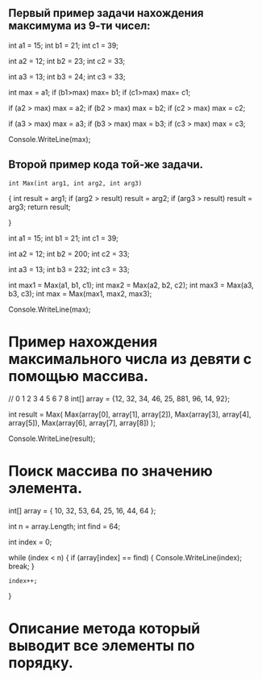 ## Первый пример задачи нахождения максимума из 9-ти чисел:

int a1 = 15;
int b1 = 21;
int c1 = 39;

int a2 = 12;
int b2 = 23;
int c2 = 33;

int a3 = 13;
int b3 = 24;
int c3 = 33;

int max = a1;
if (b1>max) max= b1;
if (c1>max) max= c1;

if (a2 > max) max = a2;
if (b2 > max) max = b2;
if (c2 > max) max = c2;

if (a3 > max) max = a3;
if (b3 > max) max = b3;
if (c3 > max) max = c3;

Console.WriteLine(max);

## Второй пример кода той-же задачи.

    int Max(int arg1, int arg2, int arg3)
{
    int result = arg1;
    if (arg2 > result) result = arg2;
    if (arg3 > result) result = arg3;
    return result;

}

int a1 = 15;
int b1 = 21;
int c1 = 39;

int a2 = 12;
int b2 = 200;
int c2 = 33;

int a3 = 13;
int b3 = 232;
int c3 = 33;

int max1 = Max(a1, b1, c1);
int max2 = Max(a2, b2, c2);
int max3 = Max(a3, b3, c3);
int max = Max(max1, max2, max3);


Console.WriteLine(max);

# Пример нахождения максимального числа из девяти с помощью массива.

//              0   1   2   3   4   5   6   7   8
int[] array = {12, 32, 34, 46, 25, 881, 96, 14, 92};

int result = Max(
    Max(array[0], array[1], array[2]),
    Max(array[3], array[4], array[5]),
    Max(array[6], array[7], array[8])
);
 
Console.WriteLine(result);

# Поиск массива по значению элемента.

int[] array = { 10, 32, 53, 64, 25, 16, 44, 64 };

int n = array.Length;
int find = 64;

int index = 0;

while (index < n)
{
    if (array[index] == find)
    {
        Console.WriteLine(index);
        break;
    }

    index++;
}


# Описание метода который выводит все элементы по порядку.




